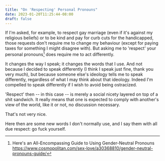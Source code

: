 ```yaml
---
title: "On 'Respecting' Personal Pronouns"
date: 2023-01-20T11:25:44-08:00
draft: false
---
```



If I'm asked, for example, to respect gay marriage (even if it's
against my religious beliefs) or to be kind and pay for curb cuts for
the handicapped, those requests don't require me to change my
behaviour (except for paying taxes for something I might disagree
with). But asking me to 'respect' your personal pronouns[^1] does require
me to act differently.

It changes the way I speak; it changes the words that I use. And not
because I decided to speak differently (I think I speak just fine,
thank you very much), but because someone else's ideology tells me to
speak differently, regardless of what I may think about that
ideology. Indeed I'm compelled to speak differently if I wish to
avoid being ostracized.

'Respect' then -- in this case -- is merely a social nicety layered
on top of a shit sandwich. It really means that one is expected to
comply with another's view of the world, like it or not, no
discussion necessary.

That's not very nice.

Here then are some new words I don't normally use, and I say them
with all due respect: go fuck yourself.


[^1]: Here's an All-Encompassing Guide to Using Gender-Neutral Pronouns https://www.cosmopolitan.com/sex-love/a30368810/gender-neutral-pronouns-guide/
